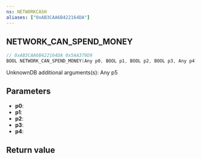 ```yaml
---
ns: NETWORKCASH
aliases: ["0xAB3CAA6B422164DA"]
---
```

## NETWORK_CAN_SPEND_MONEY

```c
// 0xAB3CAA6B422164DA 0x5AA379D9
BOOL NETWORK_CAN_SPEND_MONEY(Any p0, BOOL p1, BOOL p2, BOOL p3, Any p4);
```

UnknownDB additional arguments(s): Any p5

## Parameters
* **p0**: 
* **p1**: 
* **p2**: 
* **p3**: 
* **p4**: 

## Return value
